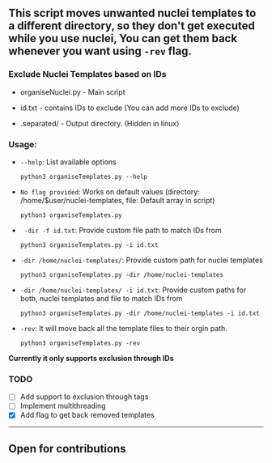 This script moves unwanted nuclei templates to a different directory, so they don't get executed while you use nuclei, You can get them back whenever you want using `-rev` flag.
---
### Exclude Nuclei Templates based on IDs
 
- organiseNuclei.py - Main script

- id.txt - contains IDs to exclude (You can add more IDs to exclude)

- .separated/ - Output directory. (Hidden in linux)

### Usage:

- `--help`: List available options

    ```
    python3 organiseTemplates.py --help
    ```

- `No flag provided`: Works on default values (directory: /home/$user/nuclei-templates, file: Default array in script)

    ```
    python3 organiseTemplates.py
    ```

- ` -dir -f id.txt`: Provide custom file path to match IDs from

    ```
    python3 organiseTemplates.py -i id.txt
    ```

- `-dir /home/nuclei-templates/`: Provide custom path for nuclei templates

    ```
    python3 organiseTemplates.py -dir /home/nuclei-templates
    ```

- `-dir /home/nuclei-templates/ -i id.txt`: Provide custom paths for both, nuclei templates and file to match IDs from

    ```
    python3 organiseTemplates.py -dir /home/nuclei-templates -i id.txt
    ```

- `-rev`: It will move back all the template files to their orgin path. 
    
    ```
    python3 organiseTemplates.py -rev
    ```


**Currently it only supports exclusion through IDs**

<!--### Workflow:

- Retrives ID from file and if **-f** flag provided, else uses predefined array with IDs
- Makes **.separated/** directory (hidden in linux)
- It matches id (string) with `id:` scalar in each and every template in provided directory and it's sub directory.
- Moves templates with matched id to **.separated/** directory
- Notes down it's path in **.config** file under **.separated/** dir
--> 
 
### TODO

- [ ] Add support to exclusion through tags
- [ ] Implement multithreading
- [x] Add flag to get back removed templates

---

## Open for contributions